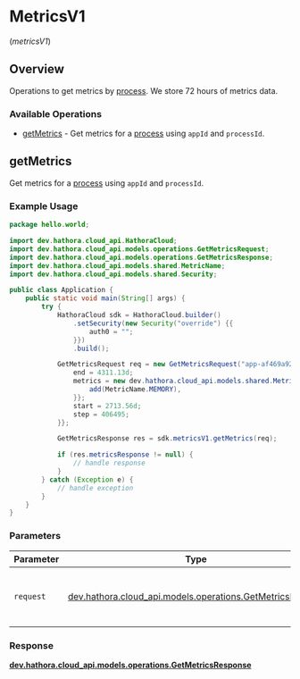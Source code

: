 # MetricsV1
(*metricsV1*)

## Overview

Operations to get metrics by [process](https://hathora.dev/docs/concepts/hathora-entities#process). We store 72 hours of metrics data.

### Available Operations

* [getMetrics](#getmetrics) - Get metrics for a [process](https://hathora.dev/docs/concepts/hathora-entities#process) using `appId` and `processId`.

## getMetrics

Get metrics for a [process](https://hathora.dev/docs/concepts/hathora-entities#process) using `appId` and `processId`.

### Example Usage

```java
package hello.world;

import dev.hathora.cloud_api.HathoraCloud;
import dev.hathora.cloud_api.models.operations.GetMetricsRequest;
import dev.hathora.cloud_api.models.operations.GetMetricsResponse;
import dev.hathora.cloud_api.models.shared.MetricName;
import dev.hathora.cloud_api.models.shared.Security;

public class Application {
    public static void main(String[] args) {
        try {
            HathoraCloud sdk = HathoraCloud.builder()
                .setSecurity(new Security("override") {{
                    auth0 = "";
                }})
                .build();

            GetMetricsRequest req = new GetMetricsRequest("app-af469a92-5b45-4565-b3c4-b79878de67d2", "cbfcddd2-0006-43ae-996c-995fff7bed2e") {{
                end = 4311.13d;
                metrics = new dev.hathora.cloud_api.models.shared.MetricName[]{{
                    add(MetricName.MEMORY),
                }};
                start = 2713.56d;
                step = 406495;
            }};            

            GetMetricsResponse res = sdk.metricsV1.getMetrics(req);

            if (res.metricsResponse != null) {
                // handle response
            }
        } catch (Exception e) {
            // handle exception
        }
    }
}
```

### Parameters

| Parameter                                                                                                 | Type                                                                                                      | Required                                                                                                  | Description                                                                                               |
| --------------------------------------------------------------------------------------------------------- | --------------------------------------------------------------------------------------------------------- | --------------------------------------------------------------------------------------------------------- | --------------------------------------------------------------------------------------------------------- |
| `request`                                                                                                 | [dev.hathora.cloud_api.models.operations.GetMetricsRequest](../../models/operations/GetMetricsRequest.md) | :heavy_check_mark:                                                                                        | The request object to use for the request.                                                                |


### Response

**[dev.hathora.cloud_api.models.operations.GetMetricsResponse](../../models/operations/GetMetricsResponse.md)**

